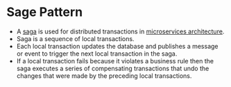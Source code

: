 # Sage Pattern
- A [saga](https://microservices.io/patterns/data/saga.html) is used for distributed transactions in [microservices architecture](../../3_MicroServices/Readme.md). 
- Saga is a sequence of local transactions. 
- Each local transaction updates the database and publishes a message or event to trigger the next local transaction in the saga.
- If a local transaction fails because it violates a business rule then the saga executes a series of compensating transactions that undo the changes that were made by the preceding local transactions.